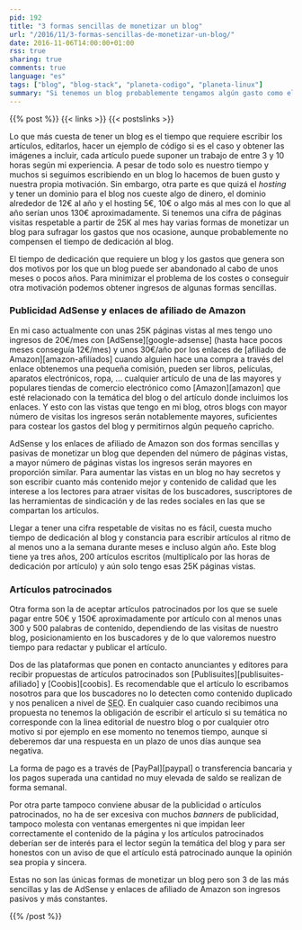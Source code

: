 ```yaml
---
pid: 192
title: "3 formas sencillas de monetizar un blog"
url: "/2016/11/3-formas-sencillas-de-monetizar-un-blog/"
date: 2016-11-06T14:00:00+01:00
rss: true
sharing: true
comments: true
language: "es"
tags: ["blog", "blog-stack", "planeta-codigo", "planeta-linux"]
summary: "Si tenemos un blog probablemente tengamos algún gasto como el dominio o el _hosting_. Pasado un tiempo si los artículos del blog son interesantes empezaremos a tener visitas que podemos monetizar para costear los gastos y seguramente algo más. En este artículo comento 3 formas sencillas de monetizar un blog que no nos requieren mucho trabajo."
---
```


{{% post %}}
{{< links >}}
{{< postslinks >}}

Lo que más cuesta de tener un blog es el tiempo que requiere escribir los artículos, editarlos, hacer un ejemplo de código si es el caso y obtener las imágenes a incluir, cada artículo puede suponer un trabajo de entre 3 y 10 horas según mi experiencia. A pesar de todo solo es nuestro tiempo y muchos si seguimos escribiendo en un blog lo hacemos de buen gusto y nuestra propia motivación. Sin embargo, otra parte es que quizá el _hosting_ y tener un dominio para el blog nos cueste algo de dinero, el dominio alrededor de 12€ al año y el hosting 5€, 10€ o algo más al mes con lo que al año serían unos 130€ aproximadamente. Si tenemos una cifra de páginas visitas respetable a partir de 25K al mes hay varias formas de monetizar un blog para sufragar los gastos que nos ocasione, aunque probablemente no compensen el tiempo de dedicación al blog.

El tiempo de dedicación que requiere un blog y los gastos que genera son dos motivos por los que un blog puede ser abandonado al cabo de unos meses o pocos años. Para minimizar el problema de los costes o conseguir otra motivación podemos obtener ingresos de algunas formas sencillas.

### Publicidad AdSense y enlaces de afiliado de Amazon

En mi caso actualmente con unas 25K páginas vistas al mes tengo uno ingresos de 20€/mes con [AdSense][google-adsense] (hasta hace pocos meses conseguía 12€/mes) y unos 30€/año por los enlaces de [afiliado de Amazon][amazon-afiliados] cuando alguien hace una compra a través del enlace obtenemos una pequeña comisión, pueden ser libros, películas, aparatos electrónicos, ropa, ... cualquier artículo de una de las mayores y populares tiendas de comercio electrónico como [Amazon][amazon] que esté relacionado con la temática del blog o del artículo donde incluimos los enlaces. Y esto con las vistas que tengo en mi blog, otros blogs con mayor número de visitas los ingresos serán notablemente mayores, suficientes para costear los gastos del blog y permitirnos algún pequeño capricho.

AdSense y los enlaces de afiliado de Amazon son dos formas sencillas y pasivas de monetizar un blog que dependen del número de páginas vistas, a mayor número de páginas vistas los ingresos serán mayores en proporción similar. Para aumentar las vistas en un blog no hay secretos y son escribir cuanto más contenido mejor y contenido de calidad que les interese a los lectores para atraer visitas de los buscadores, suscriptores de las herramientas de sindicación y de las redes sociales en las que se compartan los artículos.

Llegar a tener una cifra respetable de visitas no es fácil, cuesta mucho tiempo de dedicación al blog y constancia para escribir artículos al ritmo de al menos uno a la semana durante meses e incluso algún año. Este blog tiene ya tres años, 200 artículos escritos (multiplícalo por las horas de dedicación por artículo) y aún solo tengo esas 25K páginas vistas.

### Artículos patrocinados

Otra forma son la de aceptar artículos patrocinados por los que se suele pagar entre 50€ y 150€ aproximadamente por artículo con al menos unas 300 y 500 palabras de contenido, dependiendo de las visitas de nuestro blog, posicionamiento en los buscadores y de lo que valoremos nuestro tiempo para redactar y publicar el artículo.

Dos de las plataformas que ponen en contacto anunciantes y editores para recibir propuestas de artículos patrocinados son [Publisuites][publisuites-afiliado] y [Coobis][coobis]. Es recomendable que el artículo lo escribamos nosotros para que los buscadores no lo detecten como contenido duplicado y nos penalicen a nivel de <abbr title="Search Engine Optimization">SEO</abbr>. En cualquier caso cuando recibimos una propuesta no tenemos la obligación de escribir el artículo si su temática no corresponde con la linea editorial de nuestro blog o por cualquier otro motivo si por ejemplo en ese momento no tenemos tiempo, aunque si deberemos dar una respuesta en un plazo de unos días aunque sea negativa.

La forma de pago es a través de [PayPal][paypal] o transferencia bancaria y los pagos superada una cantidad no muy elevada de saldo se realizan de forma semanal.

Por otra parte tampoco conviene abusar de la publicidad o artículos patrocinados, no ha de ser excesiva con muchos _banners_ de publicidad, tampoco molesta con ventanas emergentes ni que impidan leer correctamente el contenido de la página y los artículos patrocinados deberían ser de interés para el lector según la temática del blog y para ser honestos con un aviso de que el artículo está patrocinado aunque la opinión sea propia y sincera.

Estas no son las únicas formas de monetizar un blog pero son 3 de las más sencillas y las de AdSense y enlaces de afiliado de Amazon son ingresos pasivos y más constantes.

{{% /post %}}
